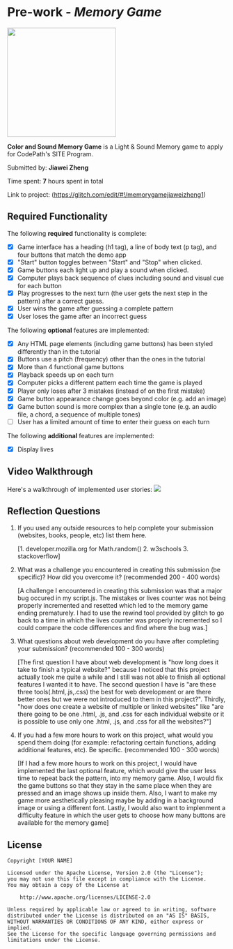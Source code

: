 # Pre-work - _Memory Game_

<img src="https://i.imgur.com/ibIlB9Y.gif" width="250" height="250"/>

**Color and Sound Memory Game** is a Light & Sound Memory game to apply for CodePath's SITE Program.

Submitted by: **Jiawei Zheng**

Time spent: **7** hours spent in total

Link to project: (https://glitch.com/edit/#!/memorygamejiaweizheng1)

## Required Functionality

The following **required** functionality is complete:

- [x] Game interface has a heading (h1 tag), a line of body text (p tag), and four buttons that match the demo app
- [x] "Start" button toggles between "Start" and "Stop" when clicked.
- [x] Game buttons each light up and play a sound when clicked.
- [x] Computer plays back sequence of clues including sound and visual cue for each button
- [x] Play progresses to the next turn (the user gets the next step in the pattern) after a correct guess.
- [x] User wins the game after guessing a complete pattern
- [x] User loses the game after an incorrect guess

The following **optional** features are implemented:

- [x] Any HTML page elements (including game buttons) has been styled differently than in the tutorial
- [x] Buttons use a pitch (frequency) other than the ones in the tutorial
- [x] More than 4 functional game buttons
- [x] Playback speeds up on each turn
- [x] Computer picks a different pattern each time the game is played
- [x] Player only loses after 3 mistakes (instead of on the first mistake)
- [x] Game button appearance change goes beyond color (e.g. add an image)
- [x] Game button sound is more complex than a single tone (e.g. an audio file, a chord, a sequence of multiple tones)
- [ ] User has a limited amount of time to enter their guess on each turn

The following **additional** features are implemented:

- [x] Display lives

## Video Walkthrough

Here's a walkthrough of implemented user stories:
![](https://i.imgur.com/162guAW.gif)

## Reflection Questions

1. If you used any outside resources to help complete your submission (websites, books, people, etc) list them here.

   [1. developer.mozilla.org for Math.random()
   2. w3schools
   3. stackoverflow]

2. What was a challenge you encountered in creating this submission (be specific)? How did you overcome it? (recommended 200 - 400 words)

   [A challenge I encountered in creating this submission was that a major bug occured in my script.js.
   The mistakes or lives counter was not being properly incremented and resetted which led to the memory game ending prematurely.
   I had to use the rewind tool provided by glitch to go back to a time in which the lives counter was properly incremented so I could
   compare the code differences and find where the bug was.]

3. What questions about web development do you have after completing your submission? (recommended 100 - 300 words)

   [The first question I have about web development is "how long does it take to finish a typical website?" because I noticed
   that this project actually took me quite a while and I still was not able to finish all optional features I wanted it to have. The second question I
   have is "are these three tools(.html,.js,.css) the best for web development or are there better ones but we were not introduced to
   them in this project?". Thirdly, "how does one create a website of multiple or linked websites" like "are there going to be one .html, .js, and .css for
   each individual website or it is possible to use only one .html, .js, and .css for all the websites?"]

4. If you had a few more hours to work on this project, what would you spend them doing (for example: refactoring certain functions, adding additional features, etc). Be specific. (recommended 100 - 300 words)

   [If I had a few more hours to work on this project, I would have implemented the last optional feature, which would give the user less time
   to repeat back the pattern, into my memory game. Also, I would fix the game buttons so that they stay in the same place when they are pressed and an image shows
   up inside them. Also, I want to make my game more aesthetically pleasing maybe by adding in a background image or using a different font.
   Lastly, I would also want to implenment a difficulty feature in which the user gets to choose how many buttons are available for the memory game]

## License

    Copyright [YOUR NAME]

    Licensed under the Apache License, Version 2.0 (the "License");
    you may not use this file except in compliance with the License.
    You may obtain a copy of the License at

        http://www.apache.org/licenses/LICENSE-2.0

    Unless required by applicable law or agreed to in writing, software
    distributed under the License is distributed on an "AS IS" BASIS,
    WITHOUT WARRANTIES OR CONDITIONS OF ANY KIND, either express or implied.
    See the License for the specific language governing permissions and
    limitations under the License.
